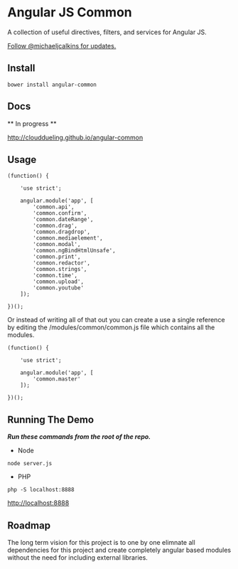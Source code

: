 Angular JS Common
===========================

A collection of useful directives, filters, and services for Angular JS.

[Follow @michaeljcalkins for updates.](https://twitter.com/michaeljcalkins)

## Install

```
bower install angular-common
```



## Docs

** In progress **

http://clouddueling.github.io/angular-common



## Usage

```
(function() {

    'use strict';
    
    angular.module('app', [
        'common.api',
        'common.confirm',
        'common.dateRange',
        'common.drag',
        'common.dragdrop',
        'common.mediaelement',
        'common.modal',
        'common.ngBindHtmlUnsafe',
        'common.print',
        'common.redactor',
        'common.strings',
        'common.time',
        'common.upload',
        'common.youtube'
    ]);

})();
```

Or instead of writing all of that out you can create a use a single reference by editing the /modules/common/common.js file which contains all the modules.


```
(function() {

    'use strict';

    angular.module('app', [
        'common.master'
    ]);
    
})();
```



## Running The Demo

***Run these commands from the root of the repo.***

- Node
```
node server.js
```

- PHP
```
php -S localhost:8888
```


<a href='http://localhost:8000'>http://localhost:8888</a>



## Roadmap

The long term vision for this project is to one by one elimnate all dependencies for this project and create completely angular based modules without the need for including external libraries.
